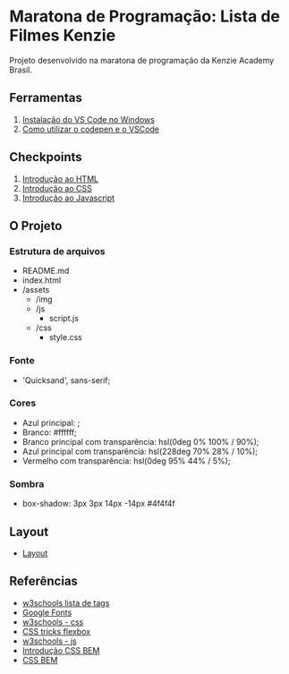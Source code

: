 # Maratona de Programação: Lista de Filmes Kenzie

Projeto desenvolvido na maratona de programação da Kenzie Academy Brasil.

## Ferramentas

1. [Instalação do VS Code no Windows](https://kenzie.com.br/blog/instalacao-vs-code-windows/)
2. [Como utilizar o codepen e o VSCode](https://kenzie-academy-brasil.github.io/ferramentas/)

## Checkpoints

1. [Introdução ao HTML](https://www.notion.so/kenzieacademybr/Checkpoint-a3bb93eeea17474b8a71a204d3202992)
2. [Introdução ao CSS](https://www.notion.so/kenzieacademybr/Checkpoint-3d724cd4547046178d8ce1b1c0d7dccf)
3. [Introdução ao Javascript](https://www.notion.so/kenzieacademybr/Checkpoint-9b7fc209e7bd4cadbeee4d8a5ed5cdc7)

## O Projeto

### Estrutura de arquivos

- README.md
- index.html
- /assets
  - /img
  - /js
    - script.js
  - /css
    - style.css

### Fonte

- 'Quicksand', sans-serif;

### Cores

- Azul principal: ;
- Branco: #ffffff;
- Branco principal com transparência: hsl(0deg 0% 100% / 90%);
- Azul principal com transparência: hsl(228deg 70% 28% / 10%);
- Vermelho com transparência: hsl(0deg 95% 44% / 5%);

### Sombra

- box-shadow: 3px 3px 14px -14px #4f4f4f

## Layout

- [Layout](./assets/img/layout.png)

## Referências

- [w3schools lista de tags](https://www.w3schools.com/tags/default.asp)
- [Google Fonts](https://fonts.google.com/)
- [w3schools - css](https://www.w3schools.com/css/)
- [CSS tricks flexbox](https://css-tricks.com/snippets/css/a-guide-to-flexbox/)
- [w3schools - js](https://www.w3schools.com/js/default.asp)
- [Introdução CSS BEM](http://getbem.com/introduction/)
- [CSS BEM](http://getbem.com/naming/)
